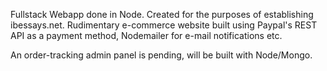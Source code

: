 Fullstack Webapp done in Node. Created for the purposes of establishing ibessays.net. 
Rudimentary e-commerce website built using Paypal's REST API as a payment method, Nodemailer for e-mail notifications etc. 

An order-tracking admin panel is pending, will be built with Node/Mongo.
